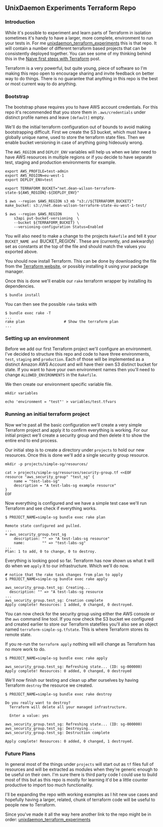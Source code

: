 ## UnixDaemon Experiments Terraform Repo

### Introduction

While it's possible to experiment and learn parts of Terraform in
isolation sometimes it's handy to have a larger, more complete,
environment to run your tests in. For me
[unixdaemon_terraform_experiments](https://github.com/deanwilson/unixdaemon_terraform_experiments)
this is that repo. It will contain a number of different terraform based
projects that can be consistently deployed together. You can see some of
my thinking behind this in the
[Naive first steps with Terraform](http://www.unixdaemon.net/cloud/naive-first-steps-with-terraform/) post.

Terraform is a very powerful, but quite young, piece of software so
I'm making this repo open to encourage sharing and invite feedback on
better way to do things. There is no guarantee that anything in this repo
is the best or most current way to do anything.

### Bootstrap

The bootstrap phase requires you to have AWS account credentials. For
this repo it's recommended that you store them in `.aws/credentials`
under distinct profile names and leave `[default]` empty.

We'll do the initial terraform configuration out of bounds to avoid
making bootstrapping difficult. First we create the S3 bucket, which
must have a globally unique name, used to store the terraform state
files. Then we enable bucket versioning in case of anything going
hideously wrong.

The `AWS_REGION` and `DEPLOY_ENV` variables will help us when we later
need to have AWS resources in multiple regions or if you decide to have
separate test, staging and production environments for example.

    export AWS_PROFILE=test-admin
    export AWS_REGION=eu-west-1
    export DEPLOY_ENV=test

    export TERRAFORM_BUCKET="net.dean-wilson-terraform-state-${AWS_REGION}-${DEPLOY_ENV}"

    $ aws --region $AWS_REGION s3 mb "s3://${TERRAFORM_BUCKET}"
    make_bucket: s3://net.dean-wilson-terraform-state-eu-west-1-test/

    $ aws --region $AWS_REGION       \
        s3api put-bucket-versioning  \
        --bucket ${TERRAFORM_BUCKET} \
        --versioning-configuration Status=Enabled

You will also need to make a change to the projects `Rakefile` and tell
it your `BUCKET_NAME and `BUCKET_REGION`. These are (currently, and awkwardly) set
as constants at the top of the file and should match the values you exported above.

You should now install Terraform. This can be done by downloading the file from
the [Terraform website](https://www.terraform.io/downloads.html), or
possibly installing it using your package manager.

Once this is done we'll enable our `rake` terraform wrapper by
installing its dependencies.

    $ bundle install

You can then see the possible `rake` tasks with

    $ bundle exec rake -T
    ...
    rake plan                  # Show the terraform plan
    ...

### Setting up an environment

Before we add our first Terraform project we'll configure an
environment. I've decided to structure this repo and code to have three
environments, `test`, `staging` and `production`. Each of those will be
implemented as a distinct Amazon AWS Account and will have their own S3
distinct bucket for state. If you want to have your own environment names
then you'll need to change `ALLOWED_ENVIRONMENTS` in the `Rakefile`.

We then create our environment specific variable file.

    mkdir variables

    echo 'environment = "test"' > variables/test.tfvars

### Running an initial terraform project

Now we're past all the basic configuration we'll create a very simple
Terraform project and apply it to confirm everything is working. For our
initial project we'll create a security group and then delete it to show
the entire end to end process.

Our initial step is to create a directory under `projects` to hold our
new resources. Once this is done we'll add a single security group
resource.

    mkdir -p projects/simple-sg/resources/

    cat > projects/simple-sg/resources/security-group.tf <<EOF
    resource "aws_security_group" "test_sg" {
        name = "test-labs-sg"
        description = "A test-labs-sg example resource"
    }
    EOF

Now everything is configured and we have a simple test case we'll run Terraform
and see check if everything works.

    $ PROJECT_NAME=simple-sg bundle exec rake plan

    Remote state configured and pulled.
    ...
    + aws_security_group.test_sg
        description: "" => "A test-labs-sg resource"
        name:        "" => "test-labs-sg"
    ...
    Plan: 1 to add, 0 to change, 0 to destroy.

Everything is looking good so far. Terraform has now shown us what it will do
when we `apply` it to our infrastructure. Which we'll do now.


    # notice that the rake task changes from plan to apply
    $ PROJECT_NAME=simple-sg bundle exec rake apply

    aws_security_group.test_sg: Creating...
      description: "" => "A test-labs-sg resource
    ...
    aws_security_group.test_sg: Creation complete
    Apply complete! Resources: 1 added, 0 changed, 0 destroyed.

You can now check for the security group using either the AWS console or
the `aws` command line tool. If you now check the S3 bucket we
configured and created earlier to store our Terraform statefiles you'll
also see an object named `terraform-simple-sg.tfstate`. This is where
Terraform stores its remote state.

If you re-run the `terraform apply` nothing will will change as Terraform has no more work to do.

    $ PROJECT_NAME=simple-sg bundle exec rake apply

    aws_security_group.test_sg: Refreshing state... (ID: sg-000000)
    Apply complete! Resources: 0 added, 0 changed, 0 destroyed

We'll now finish our testing and clean up after ourselves by having
Terraform `destroy` the resource we created.

    $ PROJECT_NAME=simple-sg bundle exec rake destroy

    Do you really want to destroy?
      Terraform will delete all your managed infrastructure.

      Enter a value: yes

    aws_security_group.test_sg: Refreshing state... (ID: sg-000000)
    aws_security_group.test_sg: Destroying...
    aws_security_group.test_sg: Destruction complete

    Apply complete! Resources: 0 added, 0 changed, 1 destroyed.

### Future Plans

In general most of the things under `projects` will start out as `tf`
files full of resources and will be extracted as modules when they're
generic enough to be useful on their own. I'm sure there is third party
code I could use to build most of this but as this repo is mostly for
learning it'd be a little counter productive to import too much
functionality.

I'll be expanding the repo with working examples as I hit new use cases
and hopefully having a larger, related, chunk of terraform code will be
useful to people new to Terraform.

Since you've made it all the way here another link to the repo might be in order:
[unixdaemon_terraform_experiments](https://github.com/deanwilson/unixdaemon_terraform_experiments)
